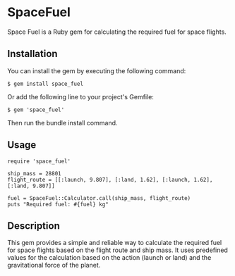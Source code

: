 # SpaceFuel

Space Fuel is a Ruby gem for calculating the required fuel for space flights.

## Installation

You can install the gem by executing the following command:

    $ gem install space_fuel

Or add the following line to your project's Gemfile:

    $ gem 'space_fuel'

Then run the bundle install command.

## Usage

```
require 'space_fuel'

ship_mass = 28801
flight_route = [[:launch, 9.807], [:land, 1.62], [:launch, 1.62], [:land, 9.807]]

fuel = SpaceFuel::Calculator.call(ship_mass, flight_route)
puts "Required fuel: #{fuel} kg"
```

## Description

This gem provides a simple and reliable way to calculate the required fuel for space flights based on the flight route and ship mass. It uses predefined values for the calculation based on the action (launch or land) and the gravitational force of the planet.

